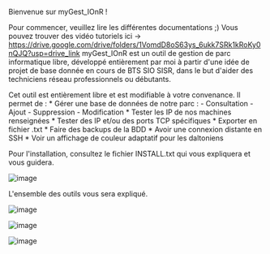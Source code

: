 Bienvenue sur myGest_IOnR !

Pour commencer, veuillez lire les différentes documentations ;) Vous pouvez trouver des vidéo tutoriels ici -> https://drive.google.com/drive/folders/1VomdD8oS63ys_6ukk7SRk1kRoKy0nQJQ?usp=drive_link
myGest_IOnR est un outil de gestion de parc informatique libre, développé entièrement par moi à partir d'une idée de projet de base donnée en cours de BTS SIO SISR, dans le but d'aider des techniciens réseau professionnels ou débutants.


Cet outil est entièrement libre et est modifiable à votre convenance. Il permet de :
    * Gérer une base de données de notre parc :
        - Consultation
        - Ajout
        - Suppression
        - Modification
    * Tester les IP de nos machines renseignées
    * Tester des IP et/ou des ports TCP spécifiques
    * Exporter en fichier .txt
    * Faire des backups de la BDD
    * Avoir une connexion distante en SSH
    * Voir un affichage de couleur adaptatif pour les daltoniens

Pour l'installation, consultez le fichier INSTALL.txt qui vous expliquera et vous guidera.

![image](https://github.com/user-attachments/assets/82e037b2-c42c-49b0-9c8d-bf8296455ceb)


L'ensemble des outils vous sera expliqué.

![image](https://github.com/user-attachments/assets/b95c91ec-f5c3-4358-ae83-93759f670394)

![image](https://github.com/user-attachments/assets/8101daa8-d80d-4e2b-bf02-a4a8411bf246)

![image](https://github.com/user-attachments/assets/7a045f86-8cb5-4cb3-98ab-76f861422c5d)


